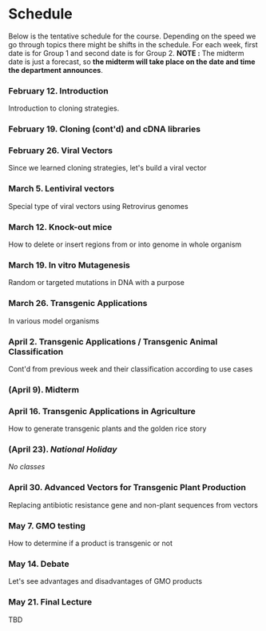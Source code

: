 # Schedule

Below is the tentative schedule for the course. Depending on the speed we go through topics there might be shifts in the schedule. For each week, first date is for Group 1 and second date is for Group 2. **NOTE :** The midterm date is just a forecast, so **the midterm will take place on the date and time the department announces**.

### February 12. Introduction

Introduction to cloning strategies.

### February 19. Cloning (cont'd) and cDNA libraries

### February 26. Viral Vectors

Since we learned cloning strategies, let's build a viral vector

### March 5. Lentiviral vectors

Special type of viral vectors using Retrovirus genomes

### March 12. Knock-out mice

How to delete or insert regions from or into genome in whole organism

### March 19. In vitro Mutagenesis

Random or targeted mutations in DNA with a purpose

### March 26. Transgenic Applications

In various model organisms

### April 2. Transgenic Applications / Transgenic Animal Classification

Cont'd from previous week and their classification according to use cases

### (April 9). Midterm

### April 16. Transgenic Applications in Agriculture 

How to generate transgenic plants and the golden rice story

### (April 23). *National Holiday*

*No classes*

### April 30. Advanced Vectors for Transgenic Plant Production

Replacing antibiotic resistance gene and non-plant sequences from vectors

### May 7. GMO testing

How to determine if a product is transgenic or not

### May 14. Debate

Let's see advantages and disadvantages of GMO products

### May 21. Final Lecture

TBD
